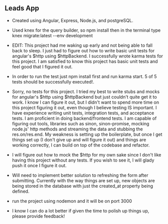 ## Leads App

* Created using Angular, Express, Node.js, and postgreSQL.

* Used knex for the query builder, so npm install then in the terminal type knex migrate:latest --env development

* EDIT: This project had me waking up early and not being able to fall back to sleep. I just had to figure out how to write basic unit tests for angular's $http using $httpBackend. I successfully wrote karma tests for this project. I am satisfied to know this project has basic unit tests and feel good that I figured it out.

* In order to run the test just npm install first and run karma start. 5 of 5 tests should be successfully executed!.

* Sorry, no tests for this project. I tried my best to write stubs and mocks for angular's $http using $httpBackend but just couldn't quite get it to work. I know I can figure it out, but I didn't want to spend more time on this project figuring it out, even though I believe testing IS important. I have experience writing unit tests, integration tests, and acceptance tests. I am proficient in doing backend/frontend tests. I am capable of figuring out tools, libraries such as sinon, sinon-promise, mocking node.js' http methods and streaming the data and stubbing the res.on/res.end. My weakness is setting up the boilerplate, but once I get things set up (I don't give up and will figure it out) and things are working correctly, I can build on top of the codebase and refactor. 

* I will figure out how to mock the $http for my own sake since I don't like having this project without any tests. If you wish to see it, I will glady push it once I figure it out.

* Will need to implement better solution to refreshing the form after submitting. Currently with the way things are set up, new objects are being stored in the database with just the created_at property being defined. 

* run the project using nodemon and it will be on port 3000

* I know I can do a lot better if given the time to polish up things up, please provide feedback!

